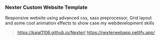 ### Nexter Custom Website Template
Responsive website using advanced css, sass preprocessor, Grid layout and some cool animation effects to show case my webdevelopment skills

> https://kajal1106.github.io/Nexter/
> https://nexterwebapp.netlify.app/

